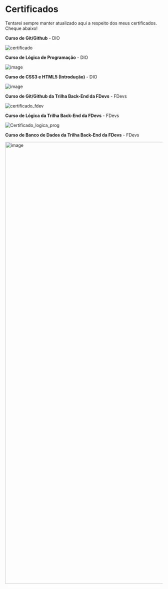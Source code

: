 # Certificados </center>

Tentarei sempre manter atualizado aqui a respeito dos meus certificados. Cheque abaixo! 


**Curso de Git/Github** - DIO <br>

![certificado](https://user-images.githubusercontent.com/99449012/159583572-6c9fc000-5af1-4932-861d-adcb65096589.jpg)


**Curso de Lógica de Programação** - DIO <br>

![image](https://user-images.githubusercontent.com/99449012/163691495-e87bdca0-6161-425c-bbd1-39d6aea65acf.png)


**Curso de CSS3 e HTML5 (Introdução)** - DIO <br>

![image](https://user-images.githubusercontent.com/99449012/163691508-bc90b95f-76a6-4494-9431-f8c5afe42c5b.png)

**Curso de Git/Github da Trilha Back-End da FDevs** - FDevs <br>

![certificado_fdev](https://github.com/user-attachments/assets/6eaab42c-5bfa-4b5b-b70a-5d7c8c557d29)

**Curso de Lógica da Trilha Back-End da FDevs** - FDevs <br>

![Certificado_logica_prog](https://github.com/user-attachments/assets/75a3cf62-fbae-4ad5-abaf-bd6ad88a3ac3)

**Curso de Banco de Dados da Trilha Back-End da FDevs** - FDevs <br>

<img width="2000" height="1414" alt="image" src="https://github.com/user-attachments/assets/6b5f8531-be03-4c1e-921b-ad3259994633" />








